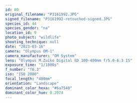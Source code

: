 ```yaml
---
id: 80
original_filename: "P3161992.JPG"
signed_filename: "P3161992-retouched-signed.JPG"
species_id: 44
species_gender: "na"
location_id: 9
photo_subject: "wildlife"
shooting_technique: null
date: "2023-03-16"
camera: "Olympus OM-1"
camera_manufacturer: "OM System"
lens: "Olympus M.Zuiko Digital ED 100-400mm f/5.0-6.3 IS"
exposure_time: "1/1000s"
f_number: "f6.3"
iso: "ISO 2000"
focal_length: "400mm"
orientation: "Landscape"
dominant_color_hexa: "#6a7548"
dominant_color_hue: 0.2074
---
```

